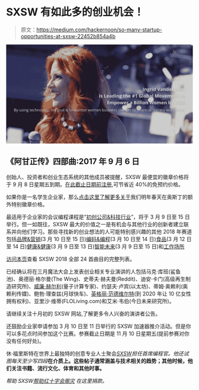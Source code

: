 # SXSW 有如此多的创业机会！

> 原文：<https://medium.com/hackernoon/so-many-startup-opportunities-at-sxsw-22452b854a4b>

![](img/dd773c19554cf9ec59e883189ede9a8f.png)

## 《阿甘正传》四部曲:2017 年 9 月 6 日

创始人、投资者和创业生态系统的其他成员被提醒，SXSW 最便宜的徽章价格将于 9 月 8 日星期五到期。[在此截止日期前注册](https://www.sxsw.com/attend/),可节省近 40%的免预约价格。

如果你是一名学生企业家，那么[点击这里了解更多关于](http://explore.sxsw.com/sxsw-student-registration-offer-2018?_ga=2.146264500.1892363713.1504470329-1905574091.1492687372)我们明年春天在奥斯丁的额外特别徽章价格。

最适用于企业家的会议编程课程是“[初创公司&科技行业](https://www.sxsw.com/conference/startups-and-tech-sectors/)”，将于 3 月 9 日至 15 日举行。但一如既往，SXSW 最大的价值之一是有机会与其他行业的创新者建立联系并向他们学习。那些寻找新的创业想法的人可能特别感兴趣的其他 2018 年赛道包括[品牌&营销](https://www.sxsw.com/conference/brands-and-marketing/)(3 月 10 日至 15 日)[编码&编程](https://www.sxsw.com/conference/code-and-programming/)(3 月 10 日至 14 日)[食品](https://www.sxsw.com/conference/food/)(3 月 12 日至 14 日)[健康&健康](https://www.sxsw.com/conference/health-and-wellness/)(3 月 9 日至 13 日)[智能未来](https://www.sxsw.com/conference/intelligent-future/)(3 月 9 日至 15 日)和[工作场所](https://www.sxsw.com/conference/workplace/)

[访问本页](https://www.sxsw.com/conference/)查看 SXSW 2018 全部 24 首曲目的完整列表。

已经确认将在三月魔法大会上发表创业相关专业演讲的人包括马克·库班(鲨鱼池)、奥德丽·格尔曼(The Wing)、史蒂夫·赫夫曼(Reddit)、迪安·卡门(高级再生制造研究所)、[威廉·赫尔利](/@hugh_w_forrest/quantum-this-10-questions-with-whurley-6e83703bbc2f)(量子计算专家)、约瑟夫·卢宾(以太坊)、蒂姆·奥赖利(奥赖利传媒)、鲍勃·理查兹(月球快车)、[英格丽·范德维尔特](http://ingridvanderveldt.com/)(到 2020 年让 10 亿女性拥有权利)、亚里沙·维蒂(FLOLiving.com)和艾米·韦伯(今日未来研究所)。

请继续关注十月初的 SXSW 网站,了解更多令人兴奋的演讲者公告。

还鼓励企业家申请参加 3 月 10 日至 11 日举行的 SXSW 加速器推介活动。但是你可以多花点时间参加这个比赛。参赛截止日期是 11 月 10 日星期五(提前参赛对你没有任何好处)。

休·福里斯特在世界上最独特的创意专业人士聚会[*SXSW*](http://www.sxsw.com)*担任首席编程官。他还试图每天至少写四段*[](/@hugh_w_forrest)**在介质上。这些帖子通常涵盖与技术相关的趋势；其他时候，他们关注书籍、流行文化、体育和其他时事。**

**帮助 SXSW*[*帮助红十字会赈灾*](http://www.redcross.org/sxsw) *在这里捐款。**
